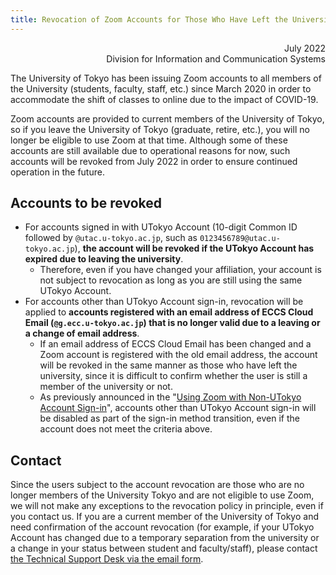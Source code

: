 ```yaml
---
title: Revocation of Zoom Accounts for Those Who Have Left the University of Tokyo
---
```


<div style="text-align: right;">July 2022</div>
<div style="text-align: right;">Division for Information and Communication Systems</div>

The University of Tokyo has been issuing Zoom accounts to all members of the University (students, faculty, staff, etc.) since March 2020 in order to accommodate the shift of classes to online due to the impact of COVID-19.

Zoom accounts are provided to current members of the University of Tokyo, so if you leave the University of Tokyo (graduate, retire, etc.), you will no longer be eligible to use Zoom at that time. Although some of these accounts are still available due to operational reasons for now, such accounts will be revoked from July 2022 in order to ensure continued operation in the future.

## Accounts to be revoked

- For accounts signed in with UTokyo Account (10-digit Common ID followed by `@utac.u-tokyo.ac.jp`, such as `0123456789@utac.u-tokyo.ac.jp`), **the account will be revoked if the UTokyo Account has expired due to leaving the university**.
    - Therefore, even if you have changed your affiliation, your account is not subject to revocation as long as you are still using the same UTokyo Account.
- For accounts other than UTokyo Account sign-in, revocation will be applied to **accounts registered with an email address of ECCS Cloud Email (`@g.ecc.u-tokyo.ac.jp`) that is no longer valid due to a leaving or a change of email address**.
    - If an email address of ECCS Cloud Email has been changed and a Zoom account is registered with the old email address, the account will be revoked in the same manner as those who have left the university, since it is difficult to confirm whether the user  is still a member of the university or not.
    - As previously announced in the "[Using Zoom with Non-UTokyo Account Sign-in](/en/notice/zoom-address-new)", accounts other than UTokyo Account sign-in will be disabled as part of the sign-in method transition, even if the account does not meet the criteria above.

## Contact

Since the users subject to the account revocation are those who are no longer members of the University Tokyo and are not eligible to use Zoom, we will not make any exceptions to the revocation policy in principle, even if you contact us. If you are a current member of the University of Tokyo and need confirmation of the account revocation (for example, if your UTokyo Account has changed due to a temporary separation from the university or a change in your status between student and faculty/staff), please contact [the Technical Support Desk via the email form](/en/support/#email-form).
